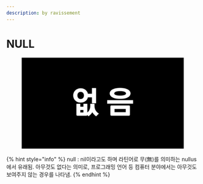 ```yaml
---
description: by ravissement
---
```


# NULL

<figure><img src=".gitbook/assets/제목을 입력해주세요_-001.png" alt=""><figcaption></figcaption></figure>

{% hint style="info" %}
null : nil이라고도 하며 라틴어로 무(無)를 의미하는 nullus에서 유래됨. 아무것도 없다는 의미로, 프로그래밍 언어 등 컴퓨터 분야에서는 아무것도 보여주지 않는 경우를 나타냄.
{% endhint %}


